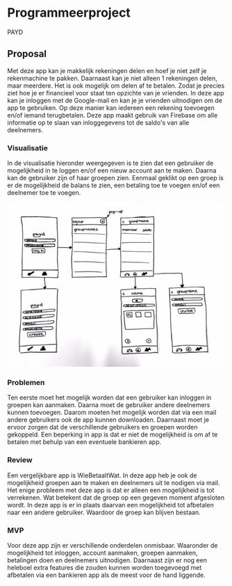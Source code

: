 # Programmeerproject
PAYD

## Proposal
Met deze app kan je makkelijk rekeningen delen en hoef je niet zelf je rekenmachine te pakken. Daarnaast kan je niet alleen 1 rekeningen delen, maar meerdere. Het is ook mogelijk om delen af te betalen. Zodat je precies ziet hoe je er financieel voor staat ten opzichte van je vrienden.
In deze app kan je inloggen met de Google-mail en kan je je vrienden uitnodigen om de app te gebruiken. Op deze manier kan iedereen een rekening toevoegen en/of iemand terugbetalen.
Deze app maakt gebruik van Firebase om alle informatie op te slaan van inloggegevens tot de saldo's van alle deelnemers.

### Visualisatie
In de visualisatie hieronder weergegeven is te zien dat een gebruiker de mogelijkheid in te loggen en/of een nieuw account aan te maken. Daarna kan de gebruiker zijn of haar groepen zien. Eenmaal geklikt op een groep is er de mogelijkheid de balans te zien, een betaling toe te voegen en/of een deelnemer toe te voegen.

![](doc/Sketches.jpg)

### Problemen
Ten eerste moet het mogelijk worden dat een gebruiker kan inloggen in groepen kan aanmaken. Daarna moet de gebruiker andere deelnemers kunnen toevoegen. Daarom moeten het mogelijk worden dat via een mail andere gebruikers ook de app kunnen downloaden. Daarnaast moet je ervoor zorgen dat de verschillende gebruikers en groepen worden gekoppeld.
Een beperking in app is dat er niet de mogelijkheid is om af te betalen met behulp van een eventuele bankieren app.

### Review
Een vergelijkbare app is WieBetaaltWat. In deze app heb je ook de mogelijkheid groepen aan te maken en deelnemers uit te nodigen via mail. Het enige probleem met deze app is dat er alleen een mogelijkheid is tot verrekenen. Wat betekent dat de groep op een gegeven moment afgesloten wordt. In deze app is er in plaats daarvan een mogelijkheid tot afbetalen naar een andere gebruiker. Waardoor de groep kan blijven bestaan.

### MVP
Voor deze app zijn er verschillende onderdelen onmisbaar. Waaronder de mogelijkheid tot inloggen, account aanmaken, groepen aanmaken, betalingen doen en deelnemers uitnodigen. Daarnaast zijn er nog een heleboel extra features die zouden kunnen worden toegevoegd met afbetalen via een bankieren app als de meest voor de hand liggende.
